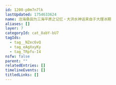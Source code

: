 ```yaml
---
id: 1200-p0m7n7lk
lastUpdated: 1754633624
name: 沧海桑田为三海平原之记忆・大洪水神话来自于大理冰期
aliases: []
layer: 7
categoryId: cat_8abY-bU7
tagIds:
  - tag__NZec6vQ
  - tag_eAgXxyKy
  - tag_TRpfu-I4
nsfw: false
parent: ""
relatedEntries: []
timelineEvents: []
titledLinks: []
---
```


